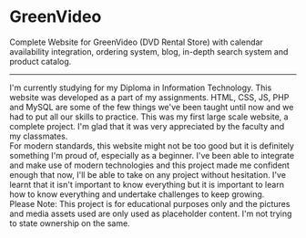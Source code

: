 # GreenVideo
Complete Website for GreenVideo (DVD Rental Store) with calendar availability integration, ordering system, blog, in-depth search system and product catalog.
<hr/>
I'm currently studying for my Diploma in Information Technology. This website was developed as a part of my assignments. HTML, CSS, JS, PHP and MySQL are some of the few things we've been taught until now and we had to put all our skills to practice. This was my first large scale website, a complete project. I'm glad that it was very appreciated by the faculty and my classmates.<br/>
For modern standards, this website might not be too good but it is definitely something I'm proud of, especially as a beginner. I've been able to integrate and make use of modern technologies and this project made me confident enough that now, I'll be able to take on any project without hesitation. I've learnt that it isn't important to know everything but it is important to learn how to know everything and undertake challenges to keep growing.<br/>
Please Note: This project is for educational purposes only and the pictures and media assets used are only used as placeholder content. I'm not trying to state ownership on the same.
